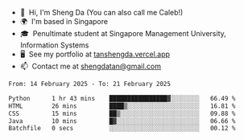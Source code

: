 <!---
tan-sd/tan-sd is a ✨ special ✨ repository because its `README.md` (this file) appears on your GitHub profile.
You can click the Preview link to take a look at your changes.
--->
- 👋  Hi, I'm Sheng Da (You can also call me Caleb!)
- 🌍  I'm based in Singapore
- 🎓  Penultimate student at Singapore Management University, Information Systems
- 🖥️  See my portfolio at [tanshengda.vercel.app](https://tanshengda.vercel.app/)
- 📫  Contact me at [shengdatan@gmail.com](mailto:shengdatan@gmail.com)

<!--START_SECTION:waka-->

```txt
From: 14 February 2025 - To: 21 February 2025

Python      1 hr 43 mins    ████████████████▓░░░░░░░░   66.49 %
HTML        26 mins         ████▒░░░░░░░░░░░░░░░░░░░░   16.81 %
CSS         15 mins         ██▒░░░░░░░░░░░░░░░░░░░░░░   09.88 %
Java        10 mins         █▓░░░░░░░░░░░░░░░░░░░░░░░   06.66 %
Batchfile   0 secs          ░░░░░░░░░░░░░░░░░░░░░░░░░   00.12 %
```

<!--END_SECTION:waka-->
